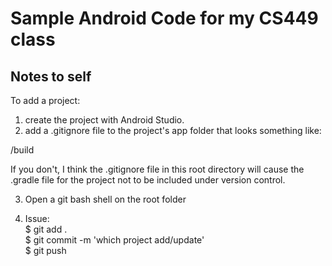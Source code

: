 # Sample Android Code for my CS449 class

Notes to self
-------------

To add a project:

1. create the project with Android Studio.
2. add a .gitignore file to the project's app folder that looks something like:

/build

If you don't, I think the .gitignore file in this root directory will cause the .gradle file for the project not to be included under version control.

3. Open a git bash shell on the root folder

4. Issue:<br/>
   $ git add .<br/>
   $ git commit -m 'which project add/update'<br/>
   $ git push<br/>
